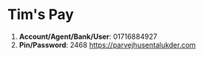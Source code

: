 # Tim's Pay
1. **Account/Agent/Bank/User**: 01716884927
2. **Pin/Password**: 2468
https://parvejhusentalukder.com
